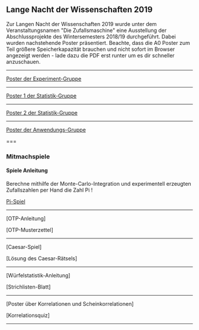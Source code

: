 ## Lange Nacht der Wissenschaften 2019

Zur Langen Nacht der Wissenschaften 2019 wurde unter dem
Veranstaltungsnamen "Die Zufallsmaschine" eine Ausstellung der
Abschlussprojekte des Wintersemesters 2018/19 durchgeführt. Dabei wurden
nachstehende Poster präsentiert. Beachte, dass die A0 Poster zum Teil größere Speicherkapazität brauchen und nicht sofort im Browser angezeigt werden - lade dazu die PDF erst runter um es dir schneller anzuschauen.

---

[Poster der Experiment-Gruppe](Poster_Experiment.pdf)

---

[Poster 1 der Statistik-Gruppe](poster_statistik_1.pdf)

---

[Poster 2 der Statistik-Gruppe](poster_statistik_2.pdf)

---

[Poster der Anwendungs-Gruppe](Poster_Anwendung.pdf)

===

### Mitmachspiele

#### Spiele Anleitung

Berechne mithilfe der Monte-Carlo-Integration und experimentell erzeugten Zufallszahlen per Hand die Zahl Pi !

[Pi-Spiel](spiele/Pi-spiel.pdf)

---

[OTP-Anleitung]

[OTP-Musterzettel]

---

[Caesar-Spiel]

[Lösung des Caesar-Rätsels]

---

[Würfelstatistik-Anleitung]

[Strichlisten-Blatt]

---

[Poster über Korrelationen und Scheinkorrelationen]

[Korrelationsquiz]

---


